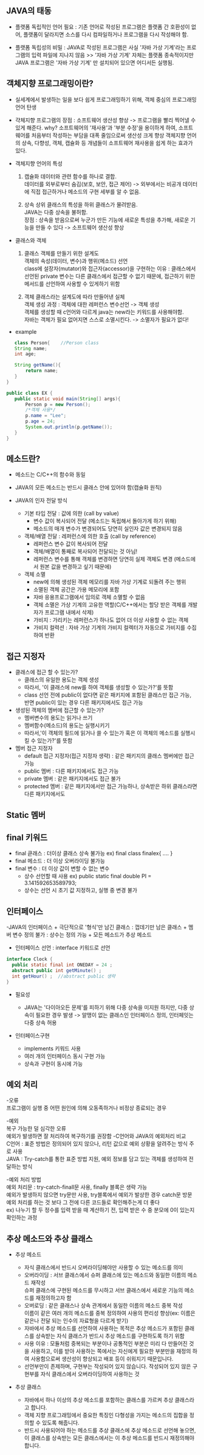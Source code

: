 ## JAVA의 태동
  - 플랫폼 독립적인 언어 필요 : 기존 언어로 작성된 프로그램은 플랫폼 간 호환성이 없어, 플랫폼이 달라지면 소스를 다시 컴파일하거나 프로그램을 다시 작성해야 함.
  
  - 플랫폼 독립성의 비밀 : JAVA로 작성된 프로그램은 사실 '자바 가상 기계'라는 프로그램의 입력 파일에 지나지 않음 >> '자바 가상 기계' 자체는 플랫폼 종속적이지만 JAVA 프로그램은 '자바 가상
                        기계' 만 설치되어 있으면 어디서든 실행됨.
                      
                      
## 객체지향 프로그래밍이란?
  - 실세계에서 발생하는 일을 보다 쉽게 프로그래밍하기 위해, 객체 중심의 프로그래밍 언어 탄생
  
  - 갹체지향 프로그램의 장점 : 소프트웨어 생산성 향상 -> 프로그램을 빨리 찍어낼 수 있게 해준다.
                             why? 소프트웨어의 '재사용'과 '부분 수정'을 용이하게 하여, 소프트웨어를 처음부터 작성하는 부담을 대폭 줄임으로써 생산성 크게 향상
                            객체지향 언어의 상속, 다향성, 객체, 캡슐화 등 개념들이 소프트웨어 재사용을 쉽게 하는 효과가 있다.
                     
  - 객체지향 언어의 특성
    
    1) 캡슐화
       데이터와 관련 함수를 하나로 결합.  
       데이터를 외부로부터 숨김(보호, 보안, 접근 제어) -> 외부에서는 비공개 데이터에 직접  접근하거나 메소드의 구현 세부를 알 수 없음.
       
    2) 상속
       상위 클래스의 특성을 하위 클래스가 물려받음.  
       JAVA는 다중 상속을 불허함.  
       장점 : 상속을 받음으로써 누군가 만든 기능에 새로운 특성을 추가해, 새로운 기능을 만들 수 있다 -> 소프트웨어 생산성 향상
       
  - 클래스와 객체
    
    1) 클래스
      객체를 만들기 위한 설계도  
      객체의 속성(데이터, 변수)과 행위(메소드) 선언  
      class에 설장자(mutator)와 접근자(accessor)을 구현하는 이유 : 클래스에서 선언된 private 변수는 다른 클래스에서 접근할 수 없기 때문에,  접근하기 위한 메서드를 선언하여 사용할 수 있게하기 위함
      
    2) 객체
      클래스라는 설계도에 따라 만들어낸 실체  
      객체 생성 과정 : 객체에 대한 레퍼런스 변수선언 -> 객체 생성  
      객체를 생성할 때 c언어와 다르게 java는 new라는 키워드를 사용해야함.  
      자바는 객체가 필요 없어지면 스스로 소멸시킨다. -> 소멸자가 필요가 없다!
      
- example
 ```java
    class Person{    //Person class
    String name;
    int age;

    String getName(){
        return name;
    }
}

public class EX {
    public static void main(String[] args){
        Person p = new Person();
        /*객체 사용*/
        p.name = "Lee";
        p.age = 24;
        System.out.println(p.getName());
    }
}
```
## 메소드란?

  - 메소드는 C/C++의 함수와 동일
  - JAVA의 모든 메소드는 반드시 클래스 안에 있어야 함(캡슐화 원칙)
  
  - JAVA의 인자 전달 방식
  
    - 기본 타입 전달 : 값에 의한 (call by value)
      + 변수 값이 복사되어 전달 (메소드는 독립해서 돌아가게 하기 위해)
      + 메소드의 매개 변수가 변경되어도 당연히 실인자 값은 변경되지 않음
    - 객체/배열 전달 : 레퍼런스에 의한 호출 (call by reference)
      + 레퍼런스 변수 값이 복사되어 전달
      + 객체/배열이 통째로 복사되어 전달되는 것 아님!
      + 레퍼런스 변수를 통해 객체를 변경하면 당연히 실제 객체도 변경 (메소드에서 원본 값을 변경하고 싶기 때문에)
    - 객체 소멸
      + new에 의해 생성된 객체 메모리를 자바 가상 기계로 되돌려 주는 행위
      + 소멸된 객체 공간은 가용 메모리에 포함
      - 자바 응용프로그램에서 임의로 객체 소멸할 수 없음
      + 객체 소멸은 가상 기계의 고유한 역할(C/C++에서는 할당 받은 객체를 개발자가 프로그램 내에서 삭제)
      + 가비지 : 가리키는 레퍼런스가 하나도 없어 더 이상 사용할 수 없는 객체
      + 가비지 컬력션 : 자바 가상 기계의 가비지 컬렉터가 자동으로 가비지를 수집하여 반환

## 접근 지정자
  - 클래스에 접근 할 수 있는가?
    + 클래스의 유일한 용도는 객체 생성
    + 따라서, '이 클래스에 new를 하여 객체를 생성할 수 있는가?'를 뜻함
    + class 선언 전에 public이 없다면 같은 패키지에 포함된 클래스만 접근 가능, 반면 public이 있는 경우 다른 패키지에서도 접근 가능
  - 생성된 객체의 멤버에 접근할 수 있는가?
    + 멤버변수의 용도는 읽거나 쓰기
    + 멤버함수(메소드)의 용도는 실행시키기
    + 따라서,'이 객체의 필드에 읽거나 쓸 수 있는가 혹은 이 객체의 메소드를 실행시킬 수 있는가?'를 뜻함
  - 멤버 접근 지정자
    + default 접근 지정자(접근 지정자 생략) : 같은 패키지의 클래스 멤버에만 접근 가능
    + public 멤버 : 다른 패키지에서도 접근 가능
    + private 멤버 :  같은 패키지에서도 접근 불가
    + protected 멤버 : 같은 패키지에서만 접근 가능하나, 상속받은 하위 클래스라면 다른 패키지에서도 

## Static 멤버
  
  
## final 키워드
  - final 큳래스 : 더이상 클래스 상속 불가능  ex) final class finalex{ .... }
  - final 메소드 : 더 이상 오버라이딩 불가능
  - final 변수 : 더 이상 값이 변할 수 없는 변수
    + 상수 선언할 때 사용  ex) public static final double PI = 3.141592653589793;
    + 상수는 선언 시 초기 값 지정하고, 실행 중 변경 불가


## 인터페이스
  -JAVA의 인터페이스
    + 극단적으로 '형식'만 남긴 클래스 : 껍데기만 남은 클래스
    + 멤버 변수 정의 불가 : 상수는 정의 가능
    + 모든 메소드가 추상 메소드
  - 인터페이스 선언 : interface 키워드로 선언
  ```java
  interface Clock { 
    public static final int ONEDAY = 24 ;
    abstract public int getMinute() ;
    int getHour() ;  //abstract public 생략
  }
  ```
  
  - 필요성
    + JAVA는 '다이아오든 문제'를 피하기 위해 다중 상속을 미지원 하지만, 다중 상속이 필요한 경우 발생 -> 알맹이 없는 클래스인 인터페이스 정의, 인터페잇는 다중 상속 허용
  
  - 인터페이스구현
    + implements 키워드 사용
    + 여러 개의 인터페이스 동시 구현 가능
    + 상속과 구현이 동시에 가능
    
## 예외 처리
  -오류  
   프로그램이 실행 중 어떤 원인에 의해 오동족하거나 비정상 종료되는 경우

  -예외  
   복구 가능한 덜 심각한 오류  
   예외가 발생하면 잘 처리하여 복구하기를 권장함
  -C언어와 JAVA의 예외처리 비교  
   C언어 : 표준 방법은 정의되어 있지 않으나, 리턴 값으로 예외 상황을 알려주는 방식 주로 사용  
   JAVA : Try-catch를 통한 표준 방법 지원, 예외 정보를 담고 있는 객체를 생성하여 전달하는 방식

  -예외 처리 방법  
   예외 처리문 : try-catch-finall문 사용, finally 블록은 생략 가능  
   예외가 발생하지 않으면 try문만 사용, try블록에서 예외가 발상한 경우 catch문 방문  
   예외 처리를 하는 것 보다 그 전에 다른 코드들로 확인해주는게 더 좋다  
   ex) 나누기 할 두 정수를 입력 받을 때  계산하기 전, 입력 받은 수 중 분모에 0이 있는지 확인하는 과정

 ## 추상 메소드와 추상 클래스
  - 추상 메소드
    + 자식 클래스에서 반드시 오버라이딩해야만 사용할 수 있는 메소드를 의미  
    + 오버라이딩 : 서브 클래스에서 슈퍼 클래스에 있는 메소드와 동일한 이름의 메소드 재작성  
                  슈퍼 클래스에 구현된 메소드를 무시하고 서브 클래스에서 새로운 기능의 메소드를 재정의하고자 함
    + 오버로딩 : 같은 클래스나 상속 관계에서 동일한 이름의 메소드 중복 작성  
                이름이 같은 여러 개의 메소드를 중복 정의하여 사용의 편리성 향상(ex: 이름은 같은나 전달 되는 인수의 자료형을 다르게 받기)  
    + 자바에서 추상 메소드를 선언하여 사용하는 목적은 추상 메소드가 포함된 클래스를 상속받는 자식 클래스가 반드시 추상 메소드를 구현하도록 하기 위함
    + 사용 이유 : 모듈처럼 중복되는 부분이나 공통적인 부분은 미리 다 만들어진 것을 사용하고, 이를 받아 사용하는 쪽에서는 자신에게 필요한 부분만을 재정의 하여 사용함으로써 생산성이 향상되고 배포 등이 쉬워지기 때문입니다.
    + 선언부만이 존제하며, 구현부는 작성되어 있지 않습니다. 작성되어 있지 않은 구현부를 자식 클래스에서 오버라이딩하여 사용하는 것

  - 추상 클래스 
    + 자바에서 하나 이상의 추상 메소드를 포함하는 클래스를 가르켜 추상 클래스라고 합니다.
    + 객체 지향 프로그래밍에서 중요한 특징인 다형성을 가지는 메소드의 집합을 정의할 수 있도록 해줍니다.
    + 반드시 사용되어야 하는 메소드를 추상 클래스에 추상 메소드로 선언해 놓으면, 이 클래스를 상속받는 모든 클래스에서는 이 추상 메소드를 반드시 재정의해야합니다.
